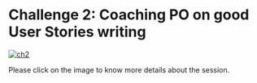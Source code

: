 # Challenge 2: Coaching PO on good User Stories writing

[![ch2](https://user-images.githubusercontent.com/63605352/92335559-3e59f700-f098-11ea-9467-8ed8deb8e776.JPG)](https://trello.com/invite/b/99YvMNbN/0742758c3d3cede78ff304439e52f970/coaching-po-on-good-user-stories-writing)

Please click on the image to know more details about the session.
